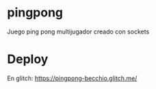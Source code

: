 # pingpong
Juego ping pong multijugador creado con sockets

# Deploy
En glitch:
https://pingpong-becchio.glitch.me/

